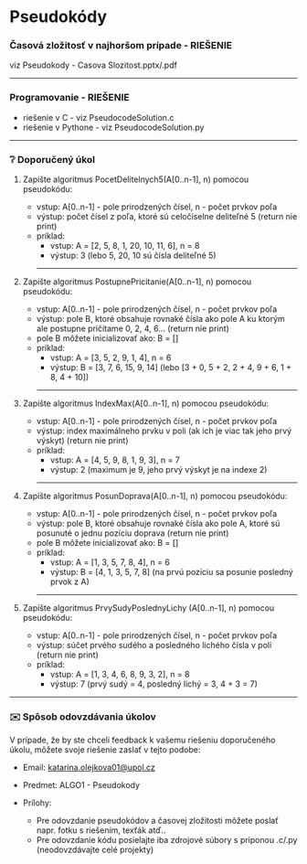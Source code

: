 # Pseudokódy
### Časová zložitosť v najhoršom prípade - RIEŠENIE
viz Pseudokody - Casova Slozitost.pptx/.pdf


---
### Programovanie - RIEŠENIE
- riešenie v C - viz PseudocodeSolution.c
- riešenie v Pythone - viz PseudocodeSolution.py


---
### :grey_question: Doporučený úkol
1. Zapíšte algoritmus PocetDelitelnych5(A[0..n-1], n) pomocou pseudokódu:
   - vstup: A[0..n-1] - pole prirodzených čísel, n - počet prvkov poľa
   - výstup: počet čísel z poľa, ktoré sú celočíselne deliteľné 5 (return nie print)
   - príklad:
     - vstup: A = [2, 5, 8, 1, 20, 10, 11, 6], n = 8
     - výstup: 3 (lebo 5, 20, 10 sú čísla deliteľné 5)
     - ---

2. Zapíšte algoritmus PostupnePricitanie(A[0..n-1], n) pomocou pseudokódu:
   - vstup: A[0..n-1] - pole prirodzených čísel, n - počet prvkov poľa
   - výstup: pole B, ktoré obsahuje rovnaké čísla ako pole A ku ktorým ale postupne pričítame 0, 2, 4, 6... (return nie print)
   - pole B môžete inicializovať ako: B = []
   - príklad:
     - vstup: A = [3, 5, 2, 9, 1, 4], n = 6
     - výstup: B = [3, 7, 6, 15, 9, 14] (lebo [3 + 0, 5 + 2, 2 + 4, 9 + 6, 1 + 8, 4 + 10])
     - ---

3. Zapíšte algoritmus IndexMax(A[0..n-1], n) pomocou pseudokódu:
   - vstup: A[0..n-1] - pole prirodzených čísel, n - počet prvkov poľa
   - výstup: index maximálneho prvku v poli (ak ich je viac tak jeho prvý výskyt) (return nie print)
   - príklad:
     - vstup: A = [4, 5, 9, 8, 1, 9, 3], n = 7
     - výstup: 2 (maximum je 9, jeho prvý výskyt je na indexe 2)
     - ---

4. Zapíšte algoritmus PosunDoprava(A[0..n-1], n) pomocou pseudokódu:
   - vstup: A[0..n-1] - pole prirodzených čísel, n - počet prvkov poľa
   - výstup: pole B, ktoré obsahuje rovnaké čísla ako pole A, ktoré sú posunuté o jednu pozíciu doprava (return nie print)
   - pole B môžete inicializovať ako: B = []
   - príklad:
     - vstup: A = [1, 3, 5, 7, 8, 4], n = 6
     - výstup: B = [4, 1, 3, 5, 7, 8] (na prvú pozíciu sa posunie posledný prvok z A)
     - ---

5. Zapíšte algoritmus PrvySudyPoslednyLichy (A[0..n-1], n) pomocou pseudokódu:
   - vstup: A[0..n-1] - pole prirodzených čísel, n - počet prvkov poľa
   - výstup: súčet prvého sudého a posledného lichého čísla v poli (return nie print)
   - príklad:
     - vstup: A = [1, 3, 4, 6, 8, 9, 3, 2], n = 8
     - výstup: 7 (prvý sudý = 4, posledný lichý = 3, 4 + 3 = 7)

---
### :envelope: Spôsob odovzdávania úkolov
V prípade, že by ste chceli feedback k vašemu riešeniu doporučeného úkolu, môžete svoje riešenie zaslať v tejto podobe:

- Email: katarina.olejkova01@upol.cz
- Predmet: ALGO1 - Pseudokody

- Prílohy:
  - Pre odovzdanie pseudokódov a časovej zložitosti môžete poslať napr. fotku s riešením, texťák atď..
  - Pre odovzdanie kódu posielajte iba zdrojové súbory s príponou .c/.py (neodovzdávajte celé projekty) 
